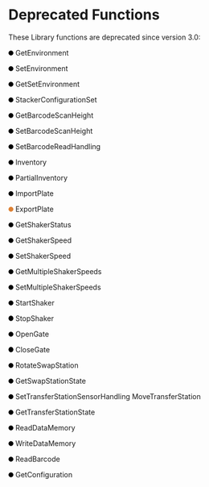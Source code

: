 # Deprecated Functions

These Library functions are deprecated since version 3.0:

![](<../../../.gitbook/assets/0 (30).png>) GetEnvironment

![](<../../../.gitbook/assets/1 (26).png>) SetEnvironment

![](<../../../.gitbook/assets/2 (14).png>) GetSetEnvironment

![](<../../../.gitbook/assets/3 (16).png>) StackerConfigurationSet

&#x20;![](<../../../.gitbook/assets/4 (15).png>) GetBarcodeScanHeight

&#x20;![](<../../../.gitbook/assets/5 (14).png>) SetBarcodeScanHeight

![](<../../../.gitbook/assets/6 (11).png>) SetBarcodeReadHandling

![](<../../../.gitbook/assets/7 (8).png>) Inventory

![](<../../../.gitbook/assets/8 (6).png>) PartialInventory

![](<../../../.gitbook/assets/9 (5).png>) ImportPlate

![](<../../../.gitbook/assets/10 (3).png>) ExportPlate

![](<../../../.gitbook/assets/11 (3).png>) GetShakerStatus&#x20;

![](<../../../.gitbook/assets/12 (3).png>) GetShakerSpeed&#x20;

![](<../../../.gitbook/assets/13 (3).png>) SetShakerSpeed

![](<../../../.gitbook/assets/14 (4).png>) GetMultipleShakerSpeeds&#x20;

![](<../../../.gitbook/assets/15 (4).png>) SetMultipleShakerSpeeds&#x20;

![](<../../../.gitbook/assets/16 (4).png>) StartShaker

![](<../../../.gitbook/assets/17 (4).png>) StopShaker&#x20;

![](<../../../.gitbook/assets/18 (3).png>) OpenGate

![](<../../../.gitbook/assets/19 (3).png>) CloseGate

![](<../../../.gitbook/assets/20 (3).png>) RotateSwapStation

![](<../../../.gitbook/assets/20 (3).png>) GetSwapStationState

![](<../../../.gitbook/assets/20 (3).png>) SetTransferStationSensorHandling  MoveTransferStation

![](<../../../.gitbook/assets/20 (3).png>) GetTransferStationState &#x20;

![](<../../../.gitbook/assets/20 (3).png>) ReadDataMemory

![](<../../../.gitbook/assets/20 (3).png>) WriteDataMemory &#x20;

![](<../../../.gitbook/assets/20 (3).png>) ReadBarcode

![](<../../../.gitbook/assets/20 (3).png>) GetConfiguration
